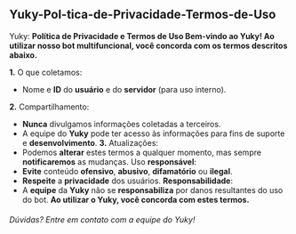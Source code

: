## Yuky-Pol-tica-de-Privacidade-Termos-de-Uso

Yuky: **Política de Privacidade e Termos de Uso
Bem-vindo ao Yuky! Ao utilizar nosso bot multifuncional, você concorda com os termos descritos abaixo.**

__1.__ O que coletamos:
 * Nome e __ID__ do __usuário__ e do __servidor__ (para uso interno).

__2.__ Compartilhamento:
 * __Nunca__ divulgamos informações coletadas a terceiros.
 * A equipe do __Yuky__ pode ter acesso às informações para fins de suporte e __desenvolvimento__.
__3.__ Atualizações:
 * Podemos __alterar__ estes termos a qualquer momento, mas sempre __notificaremos__ as mudanças.
Uso __responsável__:
 * __Evite__ conteúdo __ofensivo__, __abusivo__, __difamatório__ ou __ilegal__.
 * __Respeite__ a __privacidade__ dos usuários.
__Responsabilidade__:
 * A __equipe__ da __Yuky__ não se __responsabiliza__ por danos resultantes do uso do bot.
__Ao utilizar o Yuky, você concorda com estes termos.__
###### Dúvidas? Entre em contato com a equipe do Yuky!
